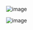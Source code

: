 ![image](https://user-images.githubusercontent.com/83400697/207385823-04ef7028-6040-4640-b683-7af97e70c3bd.png)


![image](https://user-images.githubusercontent.com/83400697/207385158-2b151421-5dbf-4319-befd-1e257e8e2e2b.png)

